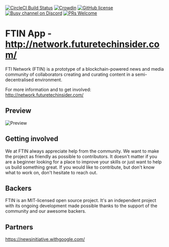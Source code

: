 [![CircleCI Build Status](https://circleci.com/gh/busyorg/busy.svg?style=shield&circle-token=:circle-token)](https://circleci.com/gh/busyorg/busy)
[![Crowdin](http://d322cqt584bo4o.cloudfront.net/busy/localized.svg)](https://translate.busy.org/project/busy)
[![GitHub license](https://img.shields.io/badge/license-MIT-blue.svg)](https://raw.githubusercontent.com/busyorg/busy/new-design/LICENSE)
[![Busy channel on Discord](https://img.shields.io/badge/chat-discord-738bd7.svg)](https://discord.gg/G95rNZs)
[![PRs Welcome](https://img.shields.io/badge/PRs-welcome-brightgreen.svg)](http://makeapullrequest.com)

# FTIN App - http://network.futuretechinsider.com/

FTI Network (FTIN) is a prototype of a blockchain-powered news and media community of collaborators creating and curating content in a semi-decentralised environment.


For more information and to get involved: http://network.futuretechinsider.com/

## Preview

![Preview](https://github.com/varioso/ftin/blob/develop/public/images/FTI-homepage-screenshot.png)

## Getting involved

We at FTIN always appreciate help from the community. We want to make the project as friendly as possible to contributors. It doesn't matter if you are a beginner looking for a place to improve your skills or just want to help us build something great.
If you would like to contribute, but don't know what to work on, don't hesitate to reach out.

## Backers

FTIN is an MIT-licensed open source project. It's an independent project with its ongoing development made possible thanks to the support of the community and our awesome backers.

## Partners

https://newsinitiative.withgoogle.com/
